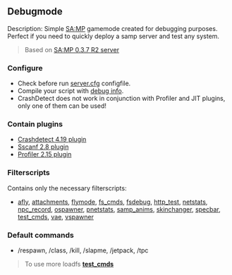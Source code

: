 ## Debugmode  
Description: Simple [SA:MP](https://www.sa-mp.com/) gamemode created for debugging purposes.  
Perfect if you need to quickly deploy a samp server and test any system.  
> Based on [SA:MP 0.3.7 R2 server](https://www.sa-mp.com/download.php)  

### Configure
- Check before run [server.cfg](https://open.mp/docs/server/server.cfg) configfile.  
- Compile your script with [debug info](https://github.com/Zeex/samp-plugin-crashdetect/wiki/Compiling-scripts-with-debug-info).
- CrashDetect does not work in conjunction with Profiler and JIT plugins, only one of them can be used!

### Contain plugins
* [Crashdetect 4.19 plugin](https://github.com/Zeex/samp-plugin-crashdetect/releases)
* [Sscanf 2.8 plugin](https://github.com/Y-Less/sscanf/releases)
* [Profiler 2.15 plugin](https://github.com/Zeex/samp-plugin-profiler)

### Filterscripts
Contains only the necessary filterscripts:
- [afly](https://github.com/ins1x/debug-gamemode/blob/main/filterscripts/afly.pwn),
[attachments](https://github.com/ins1x/debug-gamemode/blob/main/filterscripts/attachments.pwn),
[flymode](https://github.com/ins1x/debug-gamemode/blob/main/filterscripts/flymode.pwn),
[fs_cmds](https://github.com/ins1x/debug-gamemode/blob/main/filterscripts/fs_cmds.pwn),
[fsdebug](https://github.com/ins1x/debug-gamemode/blob/main/filterscripts/fsdebug.pwn),
[http_test](https://github.com/ins1x/debug-gamemode/blob/main/filterscripts/http_test.pwn),
[netstats](https://github.com/ins1x/debug-gamemode/blob/main/filterscripts/netstats.pwn),
[npc_record](https://github.com/ins1x/debug-gamemode/blob/main/filterscripts/npc_record.pwn),
[ospawner](https://github.com/ins1x/debug-gamemode/blob/main/filterscripts/ospawner.pwn),
[pnetstats](https://github.com/ins1x/debug-gamemode/blob/main/filterscripts/pnetstats.pwn),
[samp_anims](https://github.com/ins1x/debug-gamemode/blob/main/filterscripts/samp_anims.pwn),
[skinchanger](https://github.com/ins1x/debug-gamemode/blob/main/filterscripts/skinchanger.pwn),
[specbar](https://github.com/ins1x/debug-gamemode/blob/main/filterscripts/specbar.pwn),
[test_cmds](https://github.com/ins1x/debug-gamemode/blob/main/filterscripts/test_cmds.pwn),
[vae](https://github.com/ins1x/debug-gamemode/blob/main/filterscripts/vae.pwn),
[vspawner](https://github.com/ins1x/debug-gamemode/blob/main/filterscripts/vspawner.pwn)

### Default commands
* /respawn, /class, /kill, /slapme, /jetpack, /tpc  
> To use more loadfs  **[test_cmds](https://github.com/ins1x/debug-gamemode/blob/main/filterscripts/test_cmds.pwn)**  
